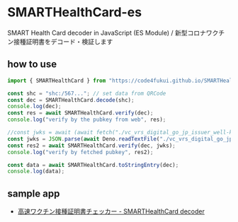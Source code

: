 # SMARTHealthCard-es

SMART Health Card decoder in JavaScript (ES Module) / 新型コロナワクチン接種証明書をデコード・検証します
## how to use

```js
import { SMARTHealthCard } from "https://code4fukui.github.io/SMARTHealthCard/SMARTHealthCard.js";

const shc = "shc:/567..."; // set data from QRCode
const dec = SMARTHealthCard.decode(shc);
console.log(dec);
const res = await SMARTHealthCard.verify(dec);
console.log("verify by the pubkey from web", res);

//const jwks = await (await fetch("./vc_vrs_digital_go_jp_issuer_well-known_jwks.json")).json();
const jwks = JSON.parse(await Deno.readTextFile("./vc_vrs_digital_go_jp_issuer_well-known_jwks.json"));
const res2 = await SMARTHealthCard.verify(dec, jwks);
console.log("verify by fetched pubkey", res2);

const data = await SMARTHealthCard.toStringEntry(dec);
console.log(data);
```

## sample app

- [高速ワクチン接種証明書チェッカー - SMARTHealthCard decoder](https://code4fukui.github.io/vcchecker/)
